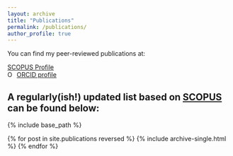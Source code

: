 ```yaml
---
layout: archive
title: "Publications"
permalink: /publications/
author_profile: true
---
```


You can find my peer-reviewed publications at:
<p>
<a href="https://www.scopus.com/authid/detail.uri?authorId=55675224272">SCOPUS Profile</a>
<br />
<a href="http://orcid.org/0000-0002-0801-0831"><img src="https://orcid.org/sites/default/files/images/orcid_16x16.png" style="width:1em;margin-right:.5em;" alt="ORCID iD icon">ORCID profile</a>
<p>


<h2>A regularly(ish!) updated list based on <a href="https://www.scopus.com/authid/detail.uri?authorId=55675224272">SCOPUS </a>can be found below:</h2>

{% include base_path %}

{% for post in site.publications reversed %}
  {% include archive-single.html %}
{% endfor %}
